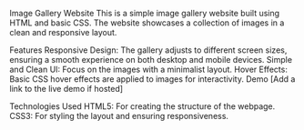 Image Gallery Website
This is a simple image gallery website built using HTML and basic CSS. The website showcases a collection of images in a clean and responsive layout.

Features
Responsive Design: The gallery adjusts to different screen sizes, ensuring a smooth experience on both desktop and mobile devices.
Simple and Clean UI: Focus on the images with a minimalist layout.
Hover Effects: Basic CSS hover effects are applied to images for interactivity.
Demo
[Add a link to the live demo if hosted]

Technologies Used
HTML5: For creating the structure of the webpage.
CSS3: For styling the layout and ensuring responsiveness.
